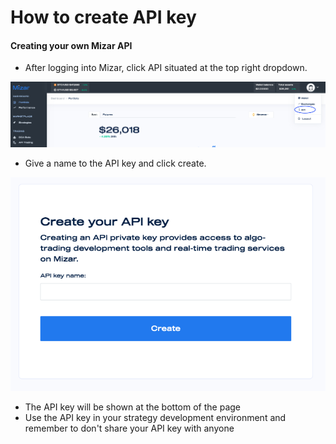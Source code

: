 # How to create API key

#### Creating your own Mizar API

* After logging into Mizar, click API situated at the top right dropdown.

![](../../.gitbook/assets/screenshot-2021-09-16-at-12.38.07.png)

* Give a name to the API key and click create.&#x20;

![](../../.gitbook/assets/screenshot-2021-09-16-at-12.40.43.png)

* The API key will be shown at the bottom of the page
* Use the API key in your strategy development environment and remember to don't share your API key with anyone
